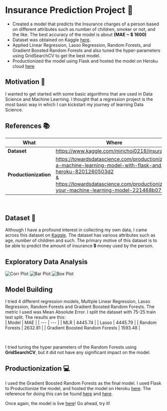 # Insurance Prediction Project 🏥

- Created a model that predicts the Insurance charges of a person based on different attributes such as number of children, smoker or not, and the like. The best accuracy of the model is about <b>(MAE ~ $ 1600)</b>
- Dataset was obtained on Kaggle [here](https://www.kaggle.com/mirichoi0218/insurance).
- Applied Linear Regression, Lasso Regression, Random Forests, and Gradient Boosted Random Forests and also tuned the hyper-parameters using GridSearchCV to get the best model.
- Productionized the model using Flask and hosted the model on Heroku cloud [here](https://flask-health-insurance.herokuapp.com/)

## Motivation 💪

I wanted to get started with some basic algorithms that are used in Data Science and Machine Learning. I thought that a regression project is the most basic way in which I can kickstart my journey of learning Data Science.

## References 📚

| What | Where | 
| --- | --- |
| <b>Dataset</b> | https://www.kaggle.com/mirichoi0218/insurance | 
| <b>Productionization</b> | https://towardsdatascience.com/productionize-a-machine-learning-model-with-flask-and-heroku-8201260503d2 <br> & <br> https://towardsdatascience.com/productionizing-your-machine-learning-model-221468b0726d |
<br>

## Dataset 💾

Although I have a profound interest in collecting my own data, I came across this dataset on [Kaggle](https://www.kaggle.com/mirichoi0218/insurance).
The dataset has various attributes such as age, number of children and such. The primary motive of this dataset is to be able to predict the amount of insurance 💲 money used by the person.

## Exploratory Data Analysis

![Corr Plot]()
![Bar Plot]()
![Box Plot]()
## Model Building

I tried 4 different regression models, Multiple Linear Regression, Lasso Regression, Random Forests and Gradient Boosted Random Forests. The metric I used was Mean Absolute Error. I split the dataset with 75-25 train test split.
The results are this:
<br>
| Model | MAE |
| --- | --- |
| MLR | 4445.74 |
| Lasso | 4445.79 |
| Random Forests | 2632.81 |
| Gradient Boosted Random Forests | 1593.48 |

<br>

I tried tuning the hyper parameters of the Random Forests using <b>GridSearchCV</b>, but it did not have any significant impact on the model.

## Productionization 💻

I used the Gradient Boosted Random Forests as the final model. I used Flask to Productionize the model, and hosted the model on Heroku [here](https://flask-health-insurance.herokuapp.com/). The reference for doing this can be found [here](https://towardsdatascience.com/productionize-a-machine-learning-model-with-flask-and-heroku-8201260503d2) and [here](https://towardsdatascience.com/productionizing-your-machine-learning-model-221468b0726d).

Once again, the model is live [here](https://flask-health-insurance.herokuapp.com/)!
Go ahead, try it!
